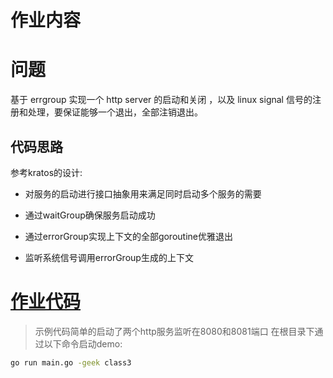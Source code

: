 # 作业内容

# 问题

基于 errgroup 实现一个 http server 的启动和关闭 ，以及 linux signal 信号的注册和处理，要保证能够一个退出，全部注销退出。

## 代码思路

参考kratos的设计:

- 对服务的启动进行接口抽象用来满足同时启动多个服务的需要

- 通过waitGroup确保服务启动成功

- 通过errorGroup实现上下文的全部goroutine优雅退出

- 监听系统信号调用errorGroup生成的上下文

# [作业代码](./class3.go)

> 示例代码简单的启动了两个http服务监听在8080和8081端口 在根目录下通过以下命令启动demo:

```sh
go run main.go -geek class3
```

